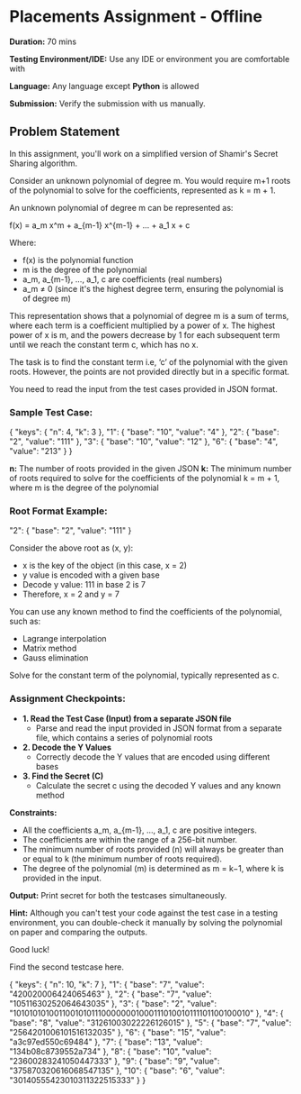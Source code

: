 # Placements Assignment - Offline

**Duration:** 70 mins

**Testing Environment/IDE:** Use any IDE or environment you are comfortable with

**Language:** Any language except **Python** is allowed

**Submission:** Verify the submission with us manually.

## Problem Statement

In this assignment, you'll work on a simplified version of Shamir's Secret Sharing algorithm.

Consider an unknown polynomial of degree m. You would require m+1 roots of the polynomial to solve for the coefficients, represented as k = m + 1.

An unknown polynomial of degree m can be represented as:

f(x) = a_m x^m + a_{m-1} x^{m-1} + ... + a_1 x + c

Where:

- f(x) is the polynomial function
- m is the degree of the polynomial
- a_m, a_{m-1}, ..., a_1, c are coefficients (real numbers)
- a_m ≠ 0 (since it's the highest degree term, ensuring the polynomial is of degree m)

This representation shows that a polynomial of degree m is a sum of terms, where each term is a coefficient multiplied by a power of x. The highest power of x is m, and the powers decrease by 1 for each subsequent term until we reach the constant term c, which has no x.

The task is to find the constant term i.e, ‘c’ of the polynomial with the given roots. However, the points are not provided directly but in a specific format.

You need to read the input from the test cases provided in JSON format.

### Sample Test Case:
{
    "keys": {
        "n": 4,
        "k": 3
    },
    "1": {
        "base": "10",
        "value": "4"
    },
    "2": {
        "base": "2",
        "value": "111"
    },
    "3": {
        "base": "10",
        "value": "12"
    },
    "6": {
        "base": "4",
        "value": "213"
    }
}


**n:** The number of roots provided in the given JSON
**k:** The minimum number of roots required to solve for the coefficients of the polynomial
k = m + 1, where m is the degree of the polynomial

### Root Format Example:

"2": {
    "base": "2",
    "value": "111"
}

Consider the above root as (x, y):

- x is the key of the object (in this case, x = 2)
- y value is encoded with a given base
- Decode y value: 111 in base 2 is 7
- Therefore, x = 2 and y = 7

You can use any known method to find the coefficients of the polynomial, such as:

- Lagrange interpolation
- Matrix method
- Gauss elimination

Solve for the constant term of the polynomial, typically represented as c.

### Assignment Checkpoints:

- **1. Read the Test Case (Input) from a  separate JSON file**
    - Parse and read the input provided in JSON format from a separate file, which contains a series of polynomial roots
- **2. Decode the Y Values**
    - Correctly decode the Y values that are encoded using different bases
- **3. Find the Secret (C)**
    - Calculate the secret c using the decoded Y values and any known method

**Constraints:**

- All the coefficients a_m, a_{m-1}, ..., a_1, c are positive integers.
- The coefficients are within the range of a 256-bit number.
- The minimum number of roots provided (n) will always be greater than or equal to k (the minimum number of roots required).
- The degree of the polynomial (m) is determined as m = k−1, where k is provided in the input.

  
**Output:** Print secret for both the testcases simultaneously.

**Hint:** Although you can't test your code against the test case in a testing environment, you can double-check it manually by solving the polynomial on paper and comparing the outputs.

Good luck!

Find the second testcase here.


{
"keys": {
    "n": 10,
    "k": 7
  },
  "1": {
    "base": "7",
    "value": "420020006424065463"
  },
  "2": {
    "base": "7",
    "value": "10511630252064643035"
  },
  "3": {
    "base": "2",
    "value": "101010101001100101011100000001000111010010111101100100010"
  },
  "4": {
    "base": "8",
    "value": "31261003022226126015"
  },
  "5": {
    "base": "7",
    "value": "2564201006101516132035"
  },
  "6": {
    "base": "15",
    "value": "a3c97ed550c69484"
  },
  "7": {
    "base": "13",
    "value": "134b08c8739552a734"
  },
  "8": {
    "base": "10",
    "value": "23600283241050447333"
  },
  "9": {
    "base": "9",
    "value": "375870320616068547135"
  },
  "10": {
    "base": "6",
    "value": "30140555423010311322515333"
  }
}
